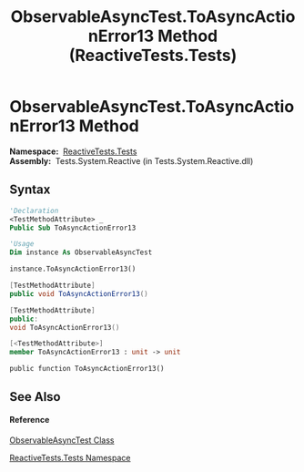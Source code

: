 ﻿---
title: ObservableAsyncTest.ToAsyncActionError13 Method  (ReactiveTests.Tests)
TOCTitle: ToAsyncActionError13 Method
ms:assetid: M:ReactiveTests.Tests.ObservableAsyncTest.ToAsyncActionError13
ms:mtpsurl: https://msdn.microsoft.com/en-us/library/reactivetests.tests.observableasynctest.toasyncactionerror13(v=VS.103)
ms:contentKeyID: 36618856
ms.date: 06/28/2011
mtps_version: v=VS.103
f1_keywords:
- ReactiveTests.Tests.ObservableAsyncTest.ToAsyncActionError13
dev_langs:
- CSharp
- JScript
- VB
- FSharp
- c++
---

# ObservableAsyncTest.ToAsyncActionError13 Method

**Namespace:**  [ReactiveTests.Tests](hh289046\(v=vs.103\).md)  
**Assembly:**  Tests.System.Reactive (in Tests.System.Reactive.dll)

## Syntax

``` vb
'Declaration
<TestMethodAttribute> _
Public Sub ToAsyncActionError13
```

``` vb
'Usage
Dim instance As ObservableAsyncTest

instance.ToAsyncActionError13()
```

``` csharp
[TestMethodAttribute]
public void ToAsyncActionError13()
```

``` c++
[TestMethodAttribute]
public:
void ToAsyncActionError13()
```

``` fsharp
[<TestMethodAttribute>]
member ToAsyncActionError13 : unit -> unit 
```

``` jscript
public function ToAsyncActionError13()
```

## See Also

#### Reference

[ObservableAsyncTest Class](hh314747\(v=vs.103\).md)

[ReactiveTests.Tests Namespace](hh289046\(v=vs.103\).md)

